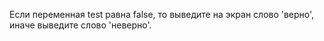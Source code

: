 Если переменная test равна false, то выведите на экран слово 'верно', иначе выведите слово 'неверно'.